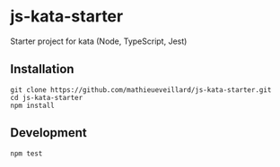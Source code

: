 # js-kata-starter

Starter project for kata (Node, TypeScript, Jest)

## Installation

```text
git clone https://github.com/mathieueveillard/js-kata-starter.git
cd js-kata-starter
npm install
```

## Development

```text
npm test
```
